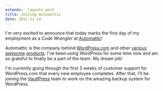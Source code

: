 ```yaml
---
extends: _layouts.post
title: Joining Automattic
date: 2012-11-14
---
```

I'm very excited to announce that today marks the first day of my employment as a *Code Wrangler* at [Automattic](https://automattic.com)!

Automattic is the company behind [WordPress.com](https://wordpress.com) and other [various](https://jetpack.com/) [awesome](https://vaultpress.com/) [products](https://akismet.com/). I've been using WordPress for some time now and am so grateful to finally be a part of the team. My dream job!

I'm currently going through the first 3 weeks of customer support for WordPress.com that every new employee completes. After that, I'll be joining the [VaultPress](https://vaultpress.com/) team to work on the amazing backup system for WordPress.